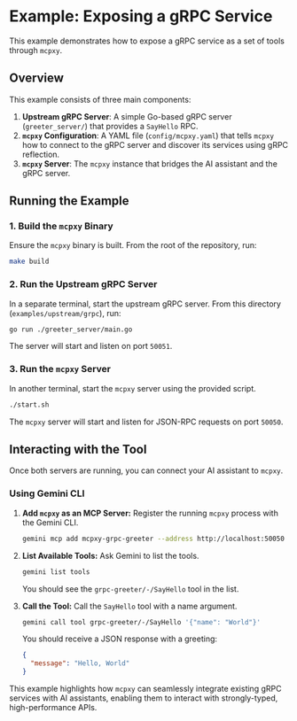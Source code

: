 # Example: Exposing a gRPC Service

This example demonstrates how to expose a gRPC service as a set of tools through `mcpxy`.

## Overview

This example consists of three main components:
1.  **Upstream gRPC Server**: A simple Go-based gRPC server (`greeter_server/`) that provides a `SayHello` RPC.
2.  **`mcpxy` Configuration**: A YAML file (`config/mcpxy.yaml`) that tells `mcpxy` how to connect to the gRPC server and discover its services using gRPC reflection.
3.  **`mcpxy` Server**: The `mcpxy` instance that bridges the AI assistant and the gRPC server.

## Running the Example

### 1. Build the `mcpxy` Binary

Ensure the `mcpxy` binary is built. From the root of the repository, run:
```bash
make build
```

### 2. Run the Upstream gRPC Server

In a separate terminal, start the upstream gRPC server. From this directory (`examples/upstream/grpc`), run:
```bash
go run ./greeter_server/main.go
```
The server will start and listen on port `50051`.

### 3. Run the `mcpxy` Server

In another terminal, start the `mcpxy` server using the provided script.
```bash
./start.sh
```
The `mcpxy` server will start and listen for JSON-RPC requests on port `50050`.

## Interacting with the Tool

Once both servers are running, you can connect your AI assistant to `mcpxy`.

### Using Gemini CLI

1.  **Add `mcpxy` as an MCP Server:**
    Register the running `mcpxy` process with the Gemini CLI.
    ```bash
    gemini mcp add mcpxy-grpc-greeter --address http://localhost:50050 --command "sleep" "infinity"
    ```

2.  **List Available Tools:**
    Ask Gemini to list the tools.
    ```bash
    gemini list tools
    ```
    You should see the `grpc-greeter/-/SayHello` tool in the list.

3.  **Call the Tool:**
    Call the `SayHello` tool with a name argument.
    ```bash
    gemini call tool grpc-greeter/-/SayHello '{"name": "World"}'
    ```

    You should receive a JSON response with a greeting:
    ```json
    {
      "message": "Hello, World"
    }
    ```

This example highlights how `mcpxy` can seamlessly integrate existing gRPC services with AI assistants, enabling them to interact with strongly-typed, high-performance APIs.